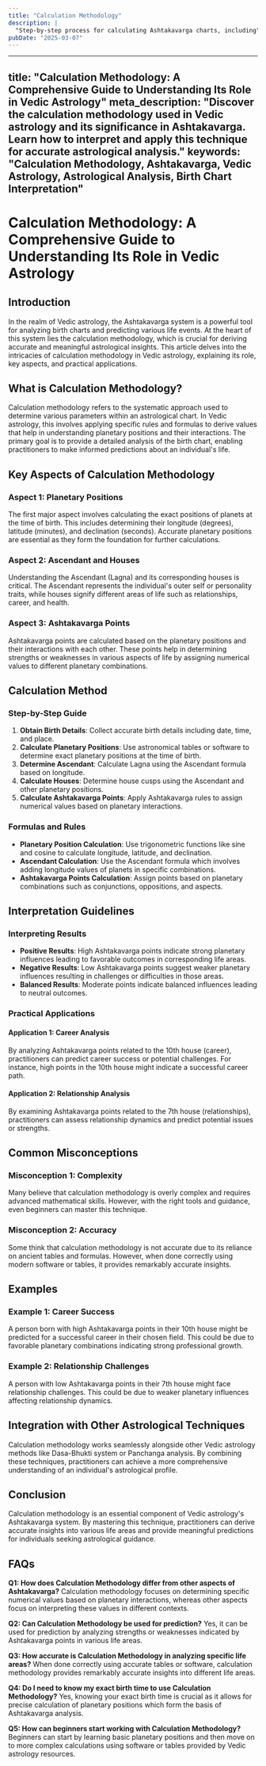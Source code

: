 ```yaml
---
title: "Calculation Methodology"
description: |
  "Step-by-step process for calculating Ashtakavarga charts, including"
pubDate: "2025-03-07"
---
```


---
title: "Calculation Methodology: A Comprehensive Guide to Understanding Its Role in Vedic Astrology"
meta_description: "Discover the calculation methodology used in Vedic astrology and its significance in Ashtakavarga. Learn how to interpret and apply this technique for accurate astrological analysis."
keywords: "Calculation Methodology, Ashtakavarga, Vedic Astrology, Astrological Analysis, Birth Chart Interpretation"
---

# Calculation Methodology: A Comprehensive Guide to Understanding Its Role in Vedic Astrology

## Introduction

In the realm of Vedic astrology, the Ashtakavarga system is a powerful tool for analyzing birth charts and predicting various life events. At the heart of this system lies the calculation methodology, which is crucial for deriving accurate and meaningful astrological insights. This article delves into the intricacies of calculation methodology in Vedic astrology, explaining its role, key aspects, and practical applications.

## What is Calculation Methodology?

Calculation methodology refers to the systematic approach used to determine various parameters within an astrological chart. In Vedic astrology, this involves applying specific rules and formulas to derive values that help in understanding planetary positions and their interactions. The primary goal is to provide a detailed analysis of the birth chart, enabling practitioners to make informed predictions about an individual's life.

## Key Aspects of Calculation Methodology

### Aspect 1: Planetary Positions

The first major aspect involves calculating the exact positions of planets at the time of birth. This includes determining their longitude (degrees), latitude (minutes), and declination (seconds). Accurate planetary positions are essential as they form the foundation for further calculations.

### Aspect 2: Ascendant and Houses

Understanding the Ascendant (Lagna) and its corresponding houses is critical. The Ascendant represents the individual's outer self or personality traits, while houses signify different areas of life such as relationships, career, and health.

### Aspect 3: Ashtakavarga Points

Ashtakavarga points are calculated based on the planetary positions and their interactions with each other. These points help in determining strengths or weaknesses in various aspects of life by assigning numerical values to different planetary combinations.

## Calculation Method

### Step-by-Step Guide

1. **Obtain Birth Details**: Collect accurate birth details including date, time, and place.
2. **Calculate Planetary Positions**: Use astronomical tables or software to determine exact planetary positions at the time of birth.
3. **Determine Ascendant**: Calculate Lagna using the Ascendant formula based on longitude.
4. **Calculate Houses**: Determine house cusps using the Ascendant and other planetary positions.
5. **Calculate Ashtakavarga Points**: Apply Ashtakavarga rules to assign numerical values based on planetary interactions.

### Formulas and Rules

- **Planetary Position Calculation**: Use trigonometric functions like sine and cosine to calculate longitude, latitude, and declination.
- **Ascendant Calculation**: Use the Ascendant formula which involves adding longitude values of planets in specific combinations.
- **Ashtakavarga Points Calculation**: Assign points based on planetary combinations such as conjunctions, oppositions, and aspects.

## Interpretation Guidelines

### Interpreting Results

- **Positive Results**: High Ashtakavarga points indicate strong planetary influences leading to favorable outcomes in corresponding life areas.
- **Negative Results**: Low Ashtakavarga points suggest weaker planetary influences resulting in challenges or difficulties in those areas.
- **Balanced Results**: Moderate points indicate balanced influences leading to neutral outcomes.

### Practical Applications

#### Application 1: Career Analysis

By analyzing Ashtakavarga points related to the 10th house (career), practitioners can predict career success or potential challenges. For instance, high points in the 10th house might indicate a successful career path.

#### Application 2: Relationship Analysis

By examining Ashtakavarga points related to the 7th house (relationships), practitioners can assess relationship dynamics and predict potential issues or strengths.

## Common Misconceptions

### Misconception 1: Complexity

Many believe that calculation methodology is overly complex and requires advanced mathematical skills. However, with the right tools and guidance, even beginners can master this technique.

### Misconception 2: Accuracy

Some think that calculation methodology is not accurate due to its reliance on ancient tables and formulas. However, when done correctly using modern software or tables, it provides remarkably accurate insights.

## Examples

### Example 1: Career Success

A person born with high Ashtakavarga points in their 10th house might be predicted for a successful career in their chosen field. This could be due to favorable planetary combinations indicating strong professional growth.

### Example 2: Relationship Challenges

A person with low Ashtakavarga points in their 7th house might face relationship challenges. This could be due to weaker planetary influences affecting relationship dynamics.

## Integration with Other Astrological Techniques

Calculation methodology works seamlessly alongside other Vedic astrology methods like Dasa-Bhukti system or Panchanga analysis. By combining these techniques, practitioners can achieve a more comprehensive understanding of an individual's astrological profile.

## Conclusion

Calculation methodology is an essential component of Vedic astrology's Ashtakavarga system. By mastering this technique, practitioners can derive accurate insights into various life areas and provide meaningful predictions for individuals seeking astrological guidance.

## FAQs

**Q1: How does Calculation Methodology differ from other aspects of Ashtakavarga?**
Calculation methodology focuses on determining specific numerical values based on planetary interactions, whereas other aspects focus on interpreting these values in different contexts.

**Q2: Can Calculation Methodology be used for prediction?**
Yes, it can be used for prediction by analyzing strengths or weaknesses indicated by Ashtakavarga points in various life areas.

**Q3: How accurate is Calculation Methodology in analyzing specific life areas?**
When done correctly using accurate tables or software, calculation methodology provides remarkably accurate insights into different life areas.

**Q4: Do I need to know my exact birth time to use Calculation Methodology?**
Yes, knowing your exact birth time is crucial as it allows for precise calculation of planetary positions which form the basis of Ashtakavarga analysis.

**Q5: How can beginners start working with Calculation Methodology?**
Beginners can start by learning basic planetary positions and then move on to more complex calculations using software or tables provided by Vedic astrology resources.
